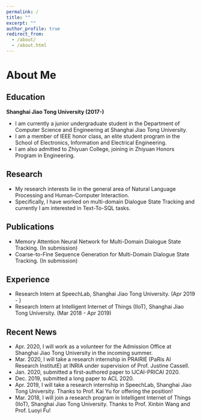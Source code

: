 ```yaml
---
permalink: /
title: ""
excerpt: ""
author_profile: true
redirect_from: 
  - /about/
  - /about.html
---
```


# About Me

## Education
**Shanghai Jiao Tong University (2017-)**
+ I am currently a junior undergraduate student in the Department of Computer Science and Engineering at Shanghai Jiao Tong University. 
+ I am a member of IEEE honor class, an elite student program in the School of Electronics, Information and Electrical Engineering.
+ I am also admitted to Zhiyuan College, joining in Zhiyuan Honors Program in Engineering.

## Research 
+ My research interests lie in the general area of Natural Language Processing and Human-Computer Interaction.
+ Specifically, I have worked on multi-domain Dialogue State Tracking and currently I am interested in Text-To-SQL tasks.

## Publications
+ Memory Attention Neural Network for Multi-Domain Dialogue State Tracking. (In submission)
+ Coarse-to-Fine Sequence Generation for Multi-Domain Dialogue State Tracking. (In submission)

## Experience
+ Research Intern at SpeechLab, Shanghai Jiao Tong University. (Apr 2019 - )
+ Research Intern at Intelligent Internet of Things (IIoT), Shanghai Jiao Tong University. (Mar 2018 - Apr 2019)

## Recent News
+ Apr. 2020, I will work as a volunteer for the Admission Office at Shanghai Jiao Tong University in the incoming summer.
+ Mar. 2020, I will take a research internship in PRAIRIE (PaRis AI Research InstitutE) at INRIA under supervision of Prof. Justine Cassell.
+ Jan. 2020, submitted a first-authored paper to IJCAI-PRICAI 2020.
+ Dec. 2019, submitted a long paper to ACL 2020.
+ Apr. 2019, I will take a research internship in SpeechLab, Shanghai Jiao Tong University. Thanks to Prof. Kai Yu for offering the position!
+ Mar. 2018, I will join a research program in Intelligent Internet of Things (IIoT), Shanghai Jiao Tong University. Thanks to Prof. Xinbin Wang and Prof. Luoyi Fu!
